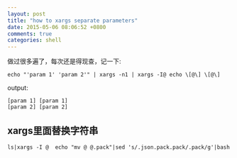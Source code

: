 ```yaml
---
layout: post
title: "how to xargs separate parameters"
date: 2015-05-06 08:06:52 +0800
comments: true
categories: shell
---
```


做过很多遍了，每次还是得现查，记一下:

    echo "'param 1' 'param 2'" | xargs -n1 | xargs -I@ echo \[@\] \[@\]

output:


```
[param 1] [param 1]
[param 2] [param 2]

```

## xargs里面替换字符串

    ls|xargs -I @  echo "mv @ @.pack"|sed 's/.json.pack.pack/.pack/g'|bash


